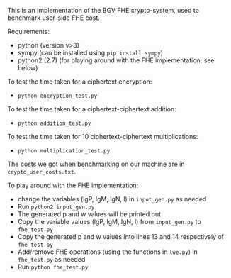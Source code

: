 This is an implementation of the BGV FHE crypto-system, used to benchmark user-side FHE cost.

Requirements:
- python (version v>3)
- sympy (can be installed using `pip install sympy`)
- python2 (2.7) (for playing around with the FHE implementation; see below)


To test the time taken for a ciphertext encryption:
- `python encryption_test.py`

To test the time taken for a ciphertext-ciphertext addition:
- `python addition_test.py`

To test the time taken for 10 ciphertext-ciphertext multiplications:
- `python multiplication_test.py`

The costs we got when benchmarking on our machine are in `crypto_user_costs.txt`.

To play around with the FHE implementation:
- change the variables (lgP, lgM, lgN, l) in `input_gen.py` as needed
- Run `python2 input_gen.py`
- The generated p and w values will be printed out
- Copy the variable values (lgP, lgM, lgN, l) from `input_gen.py` to `fhe_test.py`
- Copy the generated p and w values into lines 13 and 14 respectively of `fhe_test.py`
- Add/remove FHE operations (using the functions in `lwe.py`) in `fhe_test.py` as needed
- Run `python fhe_test.py`
